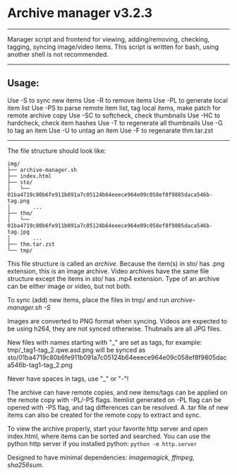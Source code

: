 # Archive manager v3.2.3

----------

Manager script and frontend for viewing, adding/removing, checking, tagging, syncing image/video items.
This script is written for bash, using another shell is not recommended.

----------

## Usage:
Use -S                to sync new items
Use -R <item>         to remove items
Use -PL               to generate local item list
Use -PS <itemlist>    to parse remote item list, tag local items, make patch for remote archive copy
Use -SC               to softcheck, check thumbnails
Use -HC               to hardcheck, check item hashes
Use -T                to regenerate all thumbnails
Use -G <item> <tag>   to tag an item
Use -U <item>         to untag an item
Use -F                to regenarate thm.tar.zst

----------

The file structure should look like:
```
img/
├── archive-manager.sh
├── index.html
├── sto/
│   └── 01ba4719c80b6fe911b091a7c05124b64eeece964e09c058ef8f9805daca546b-tag.png
│       ...
├── thm/
│   └── 01ba4719c80b6fe911b091a7c05124b64eeece964e09c058ef8f9805daca546b-tag.jpg
│       ...
├── thm.tar.zst
└── tmp/
```
This file structure is called an *archive*.
Because the item(s) in sto/ has .png extension, this is an image archive.
Video archives have the same file structure except the items in sto/ has .mp4 extension.
Type of an archive can be either image or video, but not both.

To sync (add) new items, place the files in tmp/ and run *archive-manager.sh -S*

Images are converted to PNG format when syncing.
Videos are expected to be using h264, they are not synced otherwise.
Thubnails are all JPG files.

New files with names starting with "_" are set as tags, for example:
tmp/_tag1-tag_2.qwe.asd.png will be synced as sto/01ba4719c80b6fe911b091a7c05124b64eeece964e09c058ef8f9805daca546b-tag1-tag_2.png

Never have spaces in tags, use "_" or "-"!

The archive can have remote copies, and new items/tags can be applied on the remote copy with -PL/-PS flags.
Itemlist generated on -PL flag can be opened with -PS flag, and tag differences can be resolved.
A .tar file of new items can also be created for the remote copy to extract and sync.

To view the archive properly, start your favorite http server and open index.html, where items can be sorted and searched.
You can use the python http server if you installed python:
```python -m http.server```

Designed to have minimal dependencies: *imagemagick*, *ffmpeg*, *sha256sum*.
